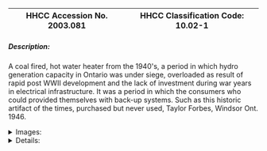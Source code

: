| **HHCC Accession No. 2003.081** |**HHCC Classification Code:  10.02-1**|
| ----------- | ----------- |
##### Description:
A coal fired, hot water heater from the 1940's, a period in which hydro generation capacity in Ontario was under siege, overloaded as result of rapid post WWII development and the lack of investment during war years in electrical infrastructure. It was a period in which the consumers who could provided themselves with back-up systems. Such as this historic artifact of the times, purchased but never used, Taylor Forbes, Windsor Ont. 1946.


<details>
	<summary>Images:</summary>
<div class="gallery gallery-wrapper--full" contenteditable="false" data-is-empty="false" data-translation="Add images" data-columns="6">
<figure class="gallery__item"><a href="#DOMAIN_NAME#gallery/10.02-1.jpg" data-size="1541x937"><img src="#DOMAIN_NAME#gallery/10.02-1-thumbnail.jpg" alt=""></a></figure>
<figure class="gallery__item"><a href="#DOMAIN_NAME#gallery/10.02-1a.jpg" data-size="1296x1648"><img src="#DOMAIN_NAME#gallery/10.02-1a-thumbnail.jpg" alt=""></a></figure>
<figure class="gallery__item"><a href="#DOMAIN_NAME#gallery/10.02-1b.jpg" data-size="1667x1396"><img src="#DOMAIN_NAME#gallery/10.02-1b-thumbnail.jpg" alt=""></a></figure>
</div>
</details>


<details>
	<summary>Details:</summary>

##### Group:
10.02 Solid Fuel (Coal and Wood) Burning Equipment - Water Heating

##### Make:
Taylor Forbes

##### Manufacturer:
Taylor Forbes, Canada ltd., Windsor Ontario

##### Model:
Windsor 40

##### Serial No.:
11633

##### Size:
14 x 10x 18'h

##### Weight:
110 lbs.

##### Circa:
1946

##### Rating:
Exhibit, education, and research quality, illustrating the design concepts, construction and styling of coal fired water heaters in Canada, increasingly more apart of the country's past than its future, yet non-the-less valued as a back-up when the hydro-electrification of the home failed to deliver.

##### Patent Date/Number:


##### Provenance:
From York County (York Region) Ontario, once a rich agricultural hinterlands, attracting early settlement in the last years of the 18th century. Located on the north slopes of the Oak Ridges Moraine, within 20 miles of Toronto, the County would also attract early ex-urban development, to be come a wealthy market place for the emerging household and consumer technologies of the early and mid 20th century. 

This artifact was discovered in the 1950's in the used stock of T. H. Oliver, Refrigeration and Electric Sales and Service, Aurora, Ontario, an early worker in the field of agricultural, industrial and consumer technology. 

This water heater was purchased as a back-up in the Oliver household, but never used

##### Type and Design:
Heavy cast iron construction

##### Construction:


##### Material:


##### Special Features:
Separate base plate

##### Accessories:


##### Capacities:


##### Performance Characteristics:


##### Operation:


##### Control and Regulation:


##### Targeted Market Segment:


##### Consumer Acceptance:


##### Merchandising:


##### Market Price:


##### Technological Significance:


##### Industrial Significance:


##### Socio-economic Significance:


##### Socio-cultural Significance:


##### Donor:
G. Leslie Oliver, The T. H. Oliver HVACR Collection

##### HHCC Storage Location:


##### Tracking:


##### Bibliographic References:


##### Notes:


##### Related Reports:

</details>
